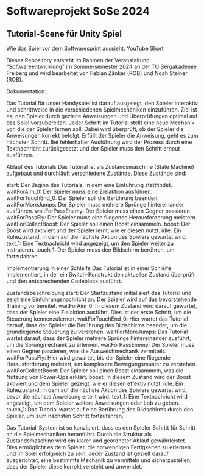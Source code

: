 # Softwareprojekt SoSe 2024

## Tutorial-Scene für Unity Spiel

Wie das Spiel vor dem Softwaresprint aussieht: [YouTube Short](https://youtube.com/shorts/3tWdn8CPG1E?feature=share)

Dieses Repository entsteht im Rahmen der Veranstaltung "Softwareentwicklung" im Sommersemester 2024 an der TU Bergakademie Freiberg und wird bearbeitet von Fabian Zänker (ROB) und Noah Steiner (ROB).

Dokumentation:

Das Tutorial für unser Handyspiel ist darauf ausgelegt, den Spieler interaktiv und schrittweise in die verschiedenen Spielmechaniken einzuführen. Ziel ist es, den Spieler durch gezielte Anweisungen und Überprüfungen optimal auf das Spiel vorzubereiten. Jeder Schritt im Tutorial stellt eine neue Mechanik vor, die der Spieler lernen soll. Dabei wird überprüft, ob der Spieler die Anweisungen korrekt befolgt. Erfüllt der Spieler die Anweisung, geht es zum nächsten Schritt. Bei fehlerhafter Ausführung wird der Prozess durch eine Textnachricht zurückgesetzt und der Spieler muss den Schritt erneut ausführen.

Ablauf des Tutorials
Das Tutorial ist als Zustandsmaschine (State Machine) aufgebaut und durchläuft verschiedene Zustände. Diese Zustände sind:

start: Der Beginn des Tutorials, in dem eine Einführung stattfindet.
waitForAim_0: Der Spieler muss eine Zielaktion ausführen.
waitForTouchEnd_0: Der Spieler soll die Berührung beenden.
waitForMoreJumps: Der Spieler muss mehrere Sprünge hintereinander ausführen.
waitForPassEnemy: Der Spieler muss einen Gegner passieren.
waitForPassFly: Der Spieler muss eine fliegende Herausforderung meistern.
waitForCollectBoost: Der Spieler soll einen Boost einsammeln.
boost: Der Boost wird aktiviert und der Spieler lernt, wie er diesen nutzt.
idle: Ein Ruhezustand, in dem auf die nächste Aktion des Spielers gewartet wird.
text_1: Eine Textnachricht wird angezeigt, um den Spieler weiter zu instruieren.
touch_1: Der Spieler muss den Bildschirm berühren, um fortzufahren.

Implementierung in einer Schleife
Das Tutorial ist in einer Schleife implementiert, in der ein Switch-Konstrukt den aktuellen Zustand überprüft und den entsprechenden Codeblock ausführt. 

Zustandsbeschreibung
start: Der Startzustand initialisiert das Tutorial und zeigt eine Einführungsnachricht an. Der Spieler wird auf das bevorstehende Training vorbereitet.
waitForAim_0: In diesem Zustand wird darauf gewartet, dass der Spieler eine Zielaktion ausführt. Dies ist der erste Schritt, um die Steuerung kennenzulernen.
waitForTouchEnd_0: Hier wartet das Tutorial darauf, dass der Spieler die Berührung des Bildschirms beendet, um die grundlegende Steuerung zu verstehen.
waitForMoreJumps: Das Tutorial wartet darauf, dass der Spieler mehrere Sprünge hintereinander ausführt, um die Sprungmechanik zu erlernen.
waitForPassEnemy: Der Spieler muss einen Gegner passieren, was die Ausweichmechanik vermittelt.
waitForPassFly: Hier wird gewartet, bis der Spieler eine fliegende Herausforderung meistert, um komplexere Bewegungsmuster zu verstehen.
waitForCollectBoost: Der Spieler soll einen Boost einsammeln, was die Nutzung von Power-Ups erklärt.
boost: In diesem Zustand wird der Boost aktiviert und dem Spieler gezeigt, wie er diesen effektiv nutzt.
idle: Ein Ruhezustand, in dem auf die nächste Aktion des Spielers gewartet wird, bevor die nächste Anweisung erteilt wird.
text_1: Eine Textnachricht wird angezeigt, um dem Spieler weitere Anweisungen oder Lob zu geben.
touch_1: Das Tutorial wartet auf eine Berührung des Bildschirms durch den Spieler, um zum nächsten Schritt fortzufahren.

Das Tutorial-System ist so konzipiert, dass es den Spieler Schritt für Schritt an die Spielmechaniken heranführt. Durch die Struktur als Zustandsmaschine wird ein klarer und geordneter Ablauf gewährleistet. Dies ermöglicht es dem Spieler, die notwendigen Fertigkeiten zu erlernen und im Spiel erfolgreich zu sein. Jeder Zustand ist gezielt darauf ausgerichtet, eine bestimmte Mechanik zu vermitteln und sicherzustellen, dass der Spieler diese korrekt versteht und anwendet.
